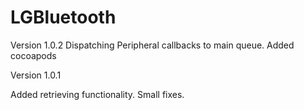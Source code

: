 LGBluetooth
===========

Version 1.0.2
Dispatching Peripheral callbacks to main queue.
Added cocoapods

Version 1.0.1

Added retrieving functionality. Small fixes.